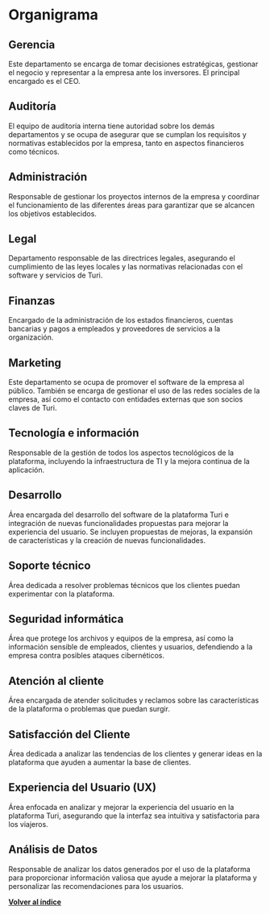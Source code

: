 # Organigrama

## Gerencia

Este departamento se encarga de tomar decisiones estratégicas, gestionar el negocio y representar a la empresa ante los inversores. El principal encargado es el CEO.

## Auditoría

El equipo de auditoría interna tiene autoridad sobre los demás departamentos y se ocupa de asegurar que se cumplan los requisitos y normativas establecidos por la empresa, tanto en aspectos financieros como técnicos.
 
## Administración

Responsable de gestionar los proyectos internos de la empresa y coordinar el funcionamiento de las diferentes áreas para garantizar que se alcancen los objetivos establecidos.

## Legal

Departamento responsable de las directrices legales, asegurando el cumplimiento de las leyes locales y las normativas relacionadas con el software y servicios de Turi.

## Finanzas

Encargado de la administración de los estados financieros, cuentas bancarias y pagos a empleados y proveedores de servicios a la organización.

## Marketing
Este departamento se ocupa de promover el software de la empresa al público. También se encarga de gestionar el uso de las redes sociales de la empresa, así como el contacto con entidades externas que son socios claves de Turi.

## Tecnología e información

Responsable de la gestión de todos los aspectos tecnológicos de la plataforma, incluyendo la infraestructura de TI y la mejora continua de la aplicación.

## Desarrollo

Área encargada del desarrollo del software de la plataforma Turi e integración de nuevas funcionalidades propuestas para mejorar la experiencia del usuario. Se incluyen propuestas de mejoras, la expansión de características y la creación de nuevas funcionalidades.

## Soporte técnico

Área dedicada a resolver problemas técnicos que los clientes puedan experimentar con la plataforma.

## Seguridad informática

Área que protege los archivos y equipos de la empresa, así como la información sensible de empleados, clientes y usuarios, defendiendo a la empresa contra posibles ataques cibernéticos.


## Atención al cliente

Área encargada de atender solicitudes y reclamos sobre las características de la plataforma o problemas que puedan surgir.

## Satisfacción del Cliente

Área dedicada a analizar las tendencias de los clientes y generar ideas en la plataforma que ayuden a aumentar la base de clientes.

## Experiencia del Usuario (UX)

Área enfocada en analizar y mejorar la experiencia del usuario en la plataforma Turi, asegurando que la interfaz sea intuitiva y satisfactoria para los viajeros.

## Análisis de Datos
Responsable de analizar los datos generados por el uso de la plataforma para proporcionar información valiosa que ayude a mejorar la plataforma y personalizar las recomendaciones para los usuarios.

[**Volver al índice**](/README.md)
